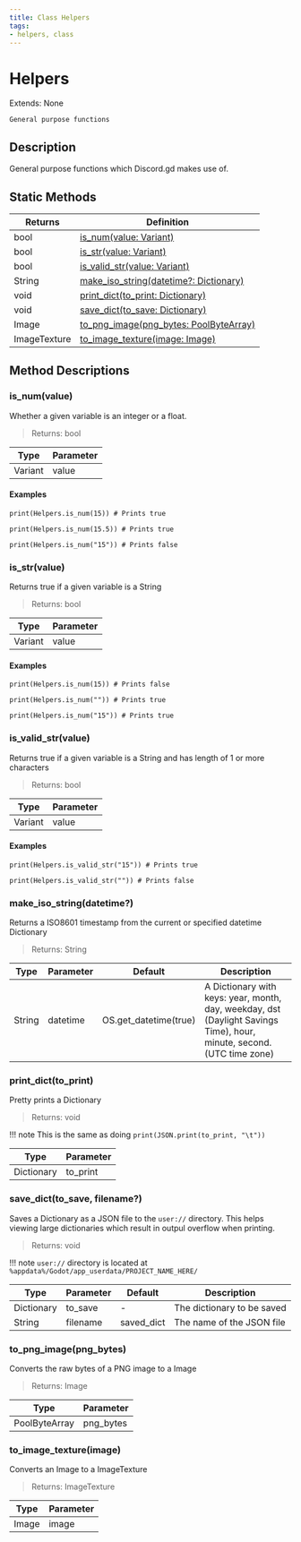 ```yaml
---
title: Class Helpers
tags:
- helpers, class
---
```


# Helpers
Extends: None

```
General purpose functions
```

## Description
General purpose functions which Discord.gd makes use of.

## Static Methods
| Returns      | Definition                                                         |
| ------------ | ------------------------------------------------------------------ |
| bool         | [is_num(value: Variant)](#helpers-is-num)                          |
| bool         | [is_str(value: Variant)](#helpers-is-str)                          |
| bool         | [is_valid_str(value: Variant)](#helpers-is-valid-str)              |
| String       | [make_iso_string(datetime?: Dictionary)](#helpers-make-iso-string) |
| void         | [print_dict(to_print: Dictionary)](#helpers-print-dict)            |
| void         | [save_dict(to_save: Dictionary)](#helpers-save-dict)               |
| Image        | [to_png_image(png_bytes: PoolByteArray)](#helpers-to-png-image)    |
| ImageTexture | [to_image_texture(image: Image)](#helpers-to-image-texture)        |

## Method Descriptions
### <a name="helpers-is-num"></a>is_num(value)
Whether a given variable is an integer or a float.
> Returns: bool

| Type    | Parameter |
| ------- | --------- |
| Variant | value     |

#### Examples
```GDScript
print(Helpers.is_num(15)) # Prints true

print(Helpers.is_num(15.5)) # Prints true

print(Helpers.is_num("15")) # Prints false
```

### <a name="helpers-is-str"></a>is_str(value)
Returns true if a given variable is a String
> Returns: bool


| Type    | Parameter |
| ------- | --------- |
| Variant | value     |

#### Examples
```GDScript
print(Helpers.is_num(15)) # Prints false

print(Helpers.is_num("")) # Prints true

print(Helpers.is_num("15")) # Prints true
```

### <a name="helpers-is-valid-str"></a>is_valid_str(value)
Returns true if a given variable is a String and has length of 1 or more characters
> Returns: bool

| Type    | Parameter |
| ------- | --------- |
| Variant | value     |

#### Examples
```GDScript
print(Helpers.is_valid_str("15")) # Prints true

print(Helpers.is_valid_str("")) # Prints false
```

### <a name="helpers-make-iso-string"></a>make_iso_string(datetime?)
Returns a ISO8601 timestamp from the current or specified datetime Dictionary
> Returns: String

| Type   | Parameter | Default               | Description                                                                                                           |
| ------ | --------- | --------------------- | --------------------------------------------------------------------------------------------------------------------- |
| String | datetime  | OS.get_datetime(true) | A Dictionary with keys: year, month, day, weekday, dst (Daylight Savings Time), hour, minute, second. (UTC time zone) |


### <a name="helpers-print-dict"></a>print_dict(to_print)
Pretty prints a Dictionary
> Returns: void

!!! note
    This is the same as doing `print(JSON.print(to_print, "\t"))`

| Type       | Parameter |
| ---------- | --------- |
| Dictionary | to_print  |

### <a name="helpers-save-dict"></a>save_dict(to_save, filename?)
Saves a Dictionary as a JSON file to the `user://` directory. This helps viewing large dictionaries which result in outpul overflow when printing.
> Returns: void

!!! note
    `user://` directory is located at `%appdata%/Godot/app_userdata/PROJECT_NAME_HERE/`

| Type       | Parameter | Default    | Description                |
| ---------- | --------- | ---------- | -------------------------- |
| Dictionary | to_save   | -          | The dictionary to be saved |
| String     | filename  | saved_dict | The name of the JSON file  |


### <a name="helpers-to-png-image"></a>to_png_image(png_bytes)
Converts the raw bytes of a PNG image to a Image
> Returns: Image

| Type          | Parameter |
| ------------- | --------- |
| PoolByteArray | png_bytes |

### <a name="helpers-to-image-texture"></a>to_image_texture(image)
Converts an Image to a ImageTexture
> Returns: ImageTexture

| Type  | Parameter |
| ----- | --------- |
| Image | image     |